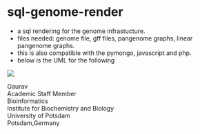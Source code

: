 # sql-genome-render

- a sql rendering for the genome infrastucture.
- files needed: genome file, gff files, pangenome graphs, linear pangenome graphs.
- this is also compatible with the pymongo, javascript and php. 
- below is the UML for the following

<img src = "https://github.com/gauravcodepro/sql-genome-render/blob/main/UML.png" >

Gaurav \
Academic Staff Member \
Bioinformatics \
Institute for Biochemistry and Biology \
University of Potsdam \
Potsdam,Germany
